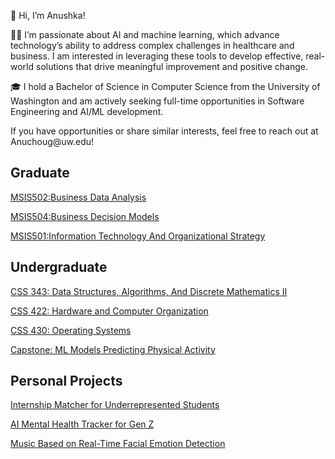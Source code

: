 <p>👋 Hi, I’m Anushka!</p>
<p>👩‍💻 I’m passionate about AI and machine learning, which advance technology’s ability to address complex challenges in healthcare and business. I am interested in leveraging these tools to develop effective, real-world solutions that drive meaningful improvement and positive change.</p>
<p>🎓 I hold a Bachelor of Science in Computer Science from the University of Washington and am actively seeking full-time opportunities in Software Engineering and AI/ML development.</p>
<p>If you have opportunities or share similar interests, feel free to reach out at Anuchoug@uw.edu!</p>
<h2>Graduate</h2>
<p><a href="https://github.com/Anushka23ja/MSIS502">MSIS502:Business Data Analysis </a></p>
<p><a href="https://github.com/Anushka23ja/MSIS504">MSIS504:Business Decision Models </a></p>
<p><a href="https://github.com/Anushka23ja/MSIS501">MSIS501:Information Technology And Organizational Strategy </a></p>

<h2>Undergraduate</h2>
<p><a href="https://github.com/Anushka23ja/CSS343">CSS 343: Data Structures, Algorithms, And Discrete Mathematics II </a></p>
<p><a href="https://github.com/Anushka23ja/CSS422">CSS 422: Hardware and Computer Organization </a></p>
<p><a href="https://github.com/Anushka23ja/CSS430">CSS 430: Operating Systems </a></p>
<p><a href="https://github.com/Anushka23ja/CapstoneProject">Capstone: ML Models Predicting Physical Activity</a></p>

<h2>Personal Projects</h2>
<p><a href="https://github.com/Anushka23ja/Calculator">Internship Matcher for Underrepresented Students</a></p>
<p><a href="https://github.com/Anushka23ja/Calculator">AI Mental Health Tracker for Gen Z</a></p>
<p><a href="https://github.com/Anushka23ja/Calculator">Music Based on Real-Time Facial Emotion Detection</a></p>
<!--
